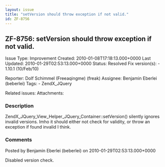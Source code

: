 ```yaml
---
layout: issue
title: "setVersion should throw exception if not valid."
id: ZF-8756
---
```


ZF-8756: setVersion should throw exception if not valid.
--------------------------------------------------------

 Issue Type: Improvement Created: 2010-01-08T17:18:13.000+0000 Last Updated: 2010-01-29T02:53:13.000+0000 Status: Resolved Fix version(s): - 1.10.1 (10/Feb/10)
 
 Reporter:  Dolf Schimmel (Freeaqingme) (freak)  Assignee:  Benjamin Eberlei (beberlei)  Tags: - ZendX\_JQuery
 
 Related issues: 
 Attachments: 
### Description

ZendX\_JQuery\_View\_Helper\_JQuery\_Container::setVersion() silently ignores invalid versions. Imho it should either not check for validity, or throw an exception if found invalid I think.

 

 

### Comments

Posted by Benjamin Eberlei (beberlei) on 2010-01-29T02:53:13.000+0000

Disabled version check.

 

 